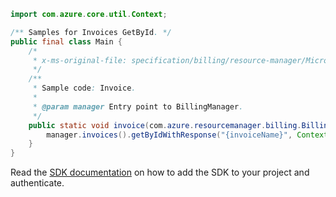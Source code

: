 ```java
import com.azure.core.util.Context;

/** Samples for Invoices GetById. */
public final class Main {
    /*
     * x-ms-original-file: specification/billing/resource-manager/Microsoft.Billing/stable/2020-05-01/examples/InvoiceById.json
     */
    /**
     * Sample code: Invoice.
     *
     * @param manager Entry point to BillingManager.
     */
    public static void invoice(com.azure.resourcemanager.billing.BillingManager manager) {
        manager.invoices().getByIdWithResponse("{invoiceName}", Context.NONE);
    }
}
```

Read the [SDK documentation](https://github.com/Azure/azure-sdk-for-java/blob/azure-resourcemanager-billing_1.0.0-beta.2/sdk/billing/azure-resourcemanager-billing/README.md) on how to add the SDK to your project and authenticate.
